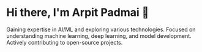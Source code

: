 # Hi there, I'm Arpit Padmai 👋

Gaining expertise in AI/ML and exploring various technologies. Focused on understanding machine learning, deep learning, and model development. Actively contributing to open-source projects.
